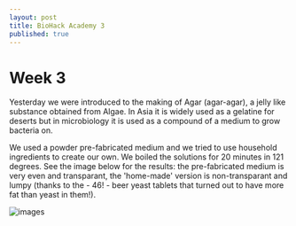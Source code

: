 ```yaml
---
layout: post
title: BioHack Academy 3
published: true
---
```



# Week 3

Yesterday we were introduced to the making of Agar (agar-agar), a jelly like substance obtained from Algae. In Asia it is widely used as a gelatine for deserts but in microbiology it is used as a compound of a medium to grow bacteria on.

We used a powder pre-fabricated medium and we tried to use household ingredients to create our own. We boiled the solutions for 20 minutes in 121 degrees. See the image below for the results: the pre-fabricated medium is very even and transparant, the 'home-made' version is non-transparant and lumpy (thanks to the - 46! - beer yeast tablets that turned out to have more fat than yeast in them!). 


![images](http://JanineHuizenga.github.io/images/AGRA.jpg)

